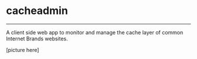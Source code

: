 # cacheadmin
---
A client side web app to monitor and manage the cache layer of common Internet Brands websites. 

[picture here]
